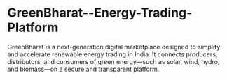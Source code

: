 # GreenBharat--Energy-Trading-Platform
GreenBharat is a next-generation digital marketplace designed to simplify and accelerate renewable energy trading in India. It connects producers, distributors, and consumers of green energy—such as solar, wind, hydro, and biomass—on a secure and transparent platform.
